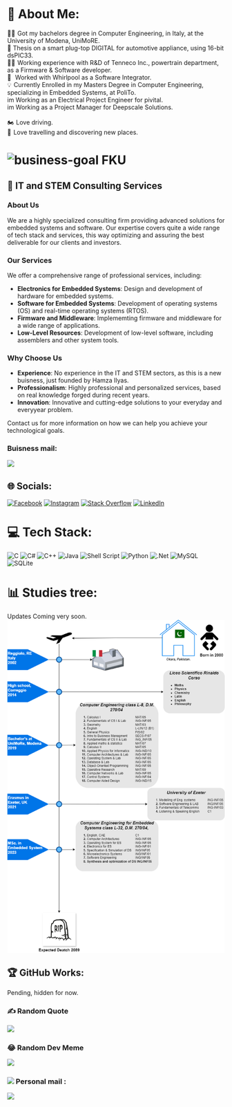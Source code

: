 # 💫 About Me:
👨‍🎓   Got my bachelors degree in Computer Engineering, in Italy, at the University of Modena, UniMoRE.<br>📜   Thesis on a smart plug-top DIGITAL for automotive appliance, using 16-bit dsPIC33. <br>👨‍💻   Working experience with R&D of Tenneco Inc., powertrain department, as a Firmware & Software developer. <br> 🤳   Worked with Whirlpool as a Software Integrator. <br>💡   Currently Enrolled in my Masters Degree in Computer Engineering, specializing in Embedded Systems, at PoliTo. <br>im   Working as an Electrical Project Engineer for pivital. <br>im  Working as a Project Manager for Deepscale Solutions.  <br><br>🏍️   Love driving. <br>🌇   Love travelling and discovering new places.<br>


# <img width="100" height="100" src="https://img.icons8.com/ios-filled/100/000000/business-goal.png" alt="business-goal"/> FKU
## 🏢 IT and STEM Consulting Services

### About Us
We are a highly specialized consulting firm providing advanced solutions for embedded systems and software. Our expertise covers quite a wide range of tech stack and services, this way optimizing and assuring the best deliverable for our clients and investors.

### Our Services
We offer a comprehensive range of professional services, including:

- **Electronics for Embedded Systems**: Design and development of hardware for embedded systems.
- **Software for Embedded Systems**: Development of operating systems (OS) and real-time operating systems (RTOS).
- **Firmware and Middleware**: Implememting firmware and middleware for a wide range of applications.
- **Low-Level Resources**: Development of low-level software, including assemblers and other system tools.

### Why Choose Us
- **Experience**: No experience in the IT and STEM sectors, as this is a new buisness, just founded by Hamza Ilyas.
- **Professionalism**: Highly professional and personalized services, based on real knowledge forged during recent years.
- **Innovation**: Innovative and cutting-edge solutions to your everyday and everyyear problem.

Contact us for more information on how we can help you achieve your technological goals.
### Buisness mail:
[![](https://img.shields.io/badge/-Connect_with_me-10?style=for-the-badge&logo=Gmail&logoColor=white)](mailto:ilyashamza63@gmail.com?subject=Github%20Connection%20Request&body=Hey,%20I%20came%20across%20your%20GitHub%20profile%20and%20would%20like%20to%20connect%20with%20you.%20Can%20we%20discuss%20further%3F%0D%0A%0D%0A-%20[Your%20name%20or%20contact%20info])


## 🌐 Socials:
[![Facebook](https://img.shields.io/badge/Facebook-%231877F2.svg?logo=Facebook&logoColor=white)](https://www.facebook.com/profile.php?id=100004054805245)  [![Instagram](https://img.shields.io/badge/Instagram-%23E4405F.svg?logo=Instagram&logoColor=white)](https://instagram.com/ilyashamza70) [![Stack Overflow](https://img.shields.io/badge/-Stackoverflow-FE7A16?logo=stack-overflow&logoColor=white)](https://stackoverflow.com/users/21300753) 
[![LinkedIn](https://img.shields.io/badge/LinkedIn-%230077B5.svg?logo=linkedin&logoColor=white)](https://www.linkedin.com/in/hamza-ilyas-8aa125232/)

# 💻 Tech Stack:
![C](https://img.shields.io/badge/c-%2300599C.svg?style=for-the-badge&logo=c&logoColor=white) ![C#](https://img.shields.io/badge/c%23-%23239120.svg?style=for-the-badge&logo=c-sharp&logoColor=white) ![C++](https://img.shields.io/badge/c++-%2300599C.svg?style=for-the-badge&logo=c%2B%2B&logoColor=white) ![Java](https://img.shields.io/badge/java-%23ED8B00.svg?style=for-the-badge&logo=java&logoColor=white) ![Shell Script](https://img.shields.io/badge/shell_script-%23121011.svg?style=for-the-badge&logo=gnu-bash&logoColor=white) ![Python](https://img.shields.io/badge/python-3670A0?style=for-the-badge&logo=python&logoColor=ffdd54) ![.Net](https://img.shields.io/badge/.NET-5C2D91?style=for-the-badge&logo=.net&logoColor=white) ![MySQL](https://img.shields.io/badge/mysql-%2300f.svg?style=for-the-badge&logo=mysql&logoColor=white) ![SQLite](https://img.shields.io/badge/sqlite-%2307405e.svg?style=for-the-badge&logo=sqlite&logoColor=white)
# 📊 Studies tree:
Updates Coming very soon.
![Study Tree Diagram](https://github.com/ilyashamza70/ilyashamza70/blob/main/StudyTreev2.1.drawio.png)

## 🏆 GitHub Works:
Pending, hidden for now.


### ✍️ Random Quote
![](https://quotes-github-readme.vercel.app/api?type=horizontal&theme=tokyonight)

### 😂 Random Dev Meme

[![](https://visitcount.itsvg.in/api?id=ilyashamza70&icon=2&color=10)](https://visitcount.itsvg.in)

### <img src="https://img.icons8.com/fluency/32/000000/email-open.png"/>     Personal mail :
[![](https://img.shields.io/badge/-Connect_with_me-10?style=for-the-badge&logo=Gmail&logoColor=white)](mailto:ilyashamza63@gmail.com?subject=Github%20Connection%20Request&body=Hey,%20I%20came%20across%20your%20GitHub%20profile%20and%20would%20like%20to%20connect%20with%20you.%20Can%20we%20discuss%20further%3F%0D%0A%0D%0A-%20[Your%20name%20or%20contact%20info])


